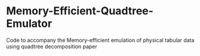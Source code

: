 # Memory-Efficient-Quadtree-Emulator
Code to accompany the Memory-efficient emulation of physical tabular data using quadtree decomposition paper
